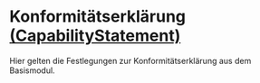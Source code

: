 # Konformitätserklärung [(CapabilityStatement)](http://hl7.org/fhir/capabilitystatement.html)

Hier gelten die Festlegungen zur Konformitätserklärung aus dem Basismodul.
